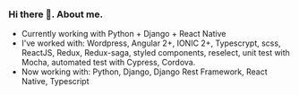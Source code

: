 ### Hi there 👋. About me.

- Currently working with Python + Django + React Native 
- I've worked with: Wordpress, Angular 2+, IONIC 2+, Typescrypt, scss, ReactJS, Redux, Redux-saga, styled components, reselect, unit test with Mocha, automated test with Cypress, Cordova.
- Now working with: Python, Django, Django Rest Framework, React Native, Typescript
